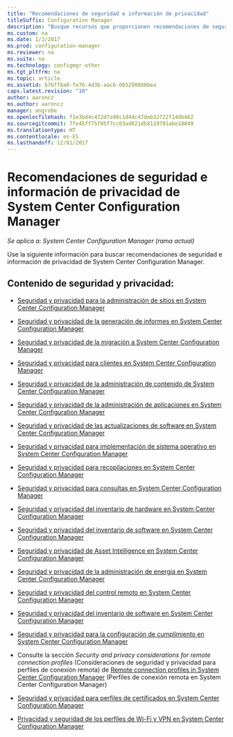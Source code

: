 ```yaml
---
title: "Recomendaciones de seguridad e información de privacidad"
titleSuffix: Configuration Manager
description: "Busque recursos que proporcionen recomendaciones de seguridad e información de privacidad de System Center Configuration Manager."
ms.custom: na
ms.date: 1/3/2017
ms.prod: configuration-manager
ms.reviewer: na
ms.suite: na
ms.technology: configmgr-other
ms.tgt_pltfrm: na
ms.topic: article
ms.assetid: b7bff8a0-fe76-4d3b-aac6-065290888bea
caps.latest.revision: "10"
author: aaroncz
ms.author: aaroncz
manager: angrobe
ms.openlocfilehash: f1e3bd4c472d7a90c1d4dc47deb32722f14db462
ms.sourcegitcommit: 7fe45ff75f05f7cc03ad021db8119791abe18049
ms.translationtype: HT
ms.contentlocale: es-ES
ms.lasthandoff: 12/01/2017
---
```

# <a name="security-best-practices-and-privacy-information-for-system-center-configuration-manager"></a>Recomendaciones de seguridad e información de privacidad de System Center Configuration Manager

*Se aplica a: System Center Configuration Manager (rama actual)*

Use la siguiente información para buscar recomendaciones de seguridad e información de privacidad de System Center Configuration Manager.  

## <a name="security-and-privacy-content"></a>Contenido de seguridad y privacidad:  

-   [Seguridad y privacidad para la administración de sitios en System Center Configuration Manager](../../../core/plan-design/hierarchy/security-and-privacy-for-site-administration.md)  

-   [Seguridad y privacidad de la generación de informes en System Center Configuration Manager](../../../core/servers/manage/security-and-privacy-for-reporting.md)  

-   [Seguridad y privacidad de la migración a System Center Configuration Manager](../../../core/migration/security-and-privacy-for-migration.md)  

-   [Seguridad y privacidad para clientes en System Center Configuration Manager](../../../core/clients/deploy/plan/security-and-privacy-for-clients.md)  

-   [Seguridad y privacidad de la administración de contenido de System Center Configuration Manager](../../../core/plan-design/hierarchy/security-and-privacy-for-content-management.md)  

-   [Seguridad y privacidad de la administración de aplicaciones en System Center Configuration Manager](../../../apps/plan-design/security-and-privacy-for-application-management.md)  

-   [Seguridad y privacidad de las actualizaciones de software en System Center Configuration Manager](../../../sum/plan-design/security-and-privacy-for-software-updates.md)  

-   [Seguridad y privacidad para implementación de sistema operativo en System Center Configuration Manager](../../../osd/plan-design/security-and-privacy-for-operating-system-deployment.md)  

-   [Seguridad y privacidad para recopilaciones en System Center Configuration Manager](../../../core/clients/manage/collections/security-and-privacy-for-collections.md)  

-   [Seguridad y privacidad para consultas en System Center Configuration Manager](../../../core/servers/manage/security-and-privacy-for-queries.md)  

-   [Seguridad y privacidad del inventario de hardware en System Center Configuration Manager](../../../core/clients/manage/inventory/security-and-privacy-for-hardware-inventory.md)  

-   [Seguridad y privacidad del inventario de software en System Center Configuration Manager](../../../core/clients/manage/inventory/security-and-privacy-for-software-inventory.md)  

-   [Seguridad y privacidad de Asset Intelligence en System Center Configuration Manager](../../../core/clients/manage/asset-intelligence/security-and-privacy-for-asset-intelligence.md)  

-   [Seguridad y privacidad de la administración de energía en System Center Configuration Manager](../../../core/clients/manage/power/security-and-privacy-for-power-management.md)  

-   [Seguridad y privacidad del control remoto en System Center Configuration Manager](../../../core/clients/manage/remote-control/security-and-privacy-for-remote-control.md)  

-   [Seguridad y privacidad del inventario de software en System Center Configuration Manager](../../../core/clients/manage/inventory/security-and-privacy-for-software-inventory.md)  

-   [Seguridad y privacidad para la configuración de cumplimiento en System Center Configuration Manager](../../../compliance/plan-design/security-and-privacy-for-compliance-settings.md)  

-   Consulte la sección *Security and privacy considerations for remote connection profiles* (Consideraciones de seguridad y privacidad para perfiles de conexión remota) de [Remote connection profiles in System Center Configuration Manager](/sccm/compliance/deploy-use/create-remote-connection-profiles) (Perfiles de conexión remota en System Center Configuration Manager)  

-   [Seguridad y privacidad para perfiles de certificados en System Center Configuration Manager](../../../protect/plan-design/security-and-privacy-for-certificate-profiles.md)  

-   [Privacidad y seguridad de los perfiles de Wi-Fi y VPN en System Center Configuration Manager](../../../protect/plan-design/security-and-privacy-for-wifi-vpn-profiles.md)  
